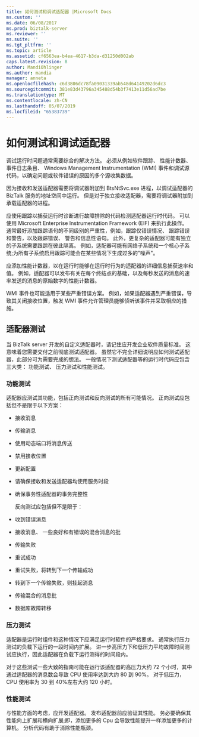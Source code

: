 ```yaml
---
title: 如何测试和调试适配器 |Microsoft Docs
ms.custom: ''
ms.date: 06/08/2017
ms.prod: biztalk-server
ms.reviewer: ''
ms.suite: ''
ms.tgt_pltfrm: ''
ms.topic: article
ms.assetid: cf6563ea-b4ea-4617-b3da-d31250d002ab
caps.latest.revision: 8
author: MandiOhlinger
ms.author: mandia
manager: anneta
ms.openlocfilehash: c6d3806dc78fa09031339ab548d64149202d6dc3
ms.sourcegitcommit: 381e83d43796a345488d54b3f7413e11d56ad7be
ms.translationtype: MT
ms.contentlocale: zh-CN
ms.lasthandoff: 05/07/2019
ms.locfileid: "65383739"
---
```

# <a name="how-to-test-and-debug-an-adapter"></a>如何测试和调试适配器
调试运行时问题通常需要综合的解决方法。 必须从例如软件跟踪、 性能计数器、 事件日志条目、 Windows Management Instrumentation (WMI) 事件和调试源代码，以确定问题或软件错误的原因的多个源收集数据。  
  
 因为接收和发送适配器需要将调试器附加到 BtsNtSvc.exe 进程，以调试适配器的 BizTalk 服务的地址空间中运行。 但是对于独立接收适配器，需要将调试器附加到承载适配器的进程。  
  
 应使用跟踪以捕获运行时诊断进行故障排除的代码检测适配器运行时代码。 可以使用 Microsoft Enterprise Instrumentation Framework (EIF) 来执行此操作。 通常最好添加跟踪语句的不同级别的严重性，例如，跟踪仅错误情况、 跟踪错误和警告，以及跟踪错误、 警告和信息性语句。 此外，更复杂的适配器可能有独立的子系统需要跟踪在彼此隔离。 例如，适配器可能有网络子系统和一个核心子系统;为所有子系统启用跟踪可能会在某些情况下生成过多的"噪声"。  
  
 应添加性能计数器，以在运行时能够在运行时行为的适配器的详细信息捕获速率和值。 例如，适配器可以发布有关在每个终结点的基础，以及每秒发送的消息的速率发送的消息的原始数字的性能计数器。  
  
 WMI 事件也可能适用于某些严重错误方案。  例如，如果适配器遇到严重错误，导致其关闭接收位置，触发 WMI 事件允许管理员能够侦听该事件并采取相应的措施。  
  
## <a name="adapter-testing"></a>适配器测试  
 当 BizTalk server 开发的自定义适配器时，请记住应开发企业软件质量标准。 这意味着您需要交付之前彻底测试适配器。 虽然它不完全详细说明应如何测试适配器，此部分可为需要完成的想法。 一般情况下测试适配器等的运行时代码应包含三大类： 功能测试、 压力测试和性能测试。  
  
### <a name="function-testing"></a>功能测试  
 适配器应测试其功能，包括正向测试和反向测试的所有可能情况。 正向测试应包括但不是限于以下方案：  
  
- 接收消息  
  
- 传输消息  
  
- 使用动态端口将消息传送  
  
- 禁用接收位置  
  
- 更新配置  
  
- 请确保接收和发送适配器均使用服务时段  
  
- 确保事务性适配器的事务完整性  
  
  反向测试应包括但不是限于：  
  
- 收到错误消息  
  
- 接收消息、 一些良好和有错误的混合消息的批  
  
- 传输失败  
  
- 重试成功  
  
- 重试失败，将转到下一个传输成功  
  
- 转到下一个传输失败，则挂起消息  
  
- 传输混合的消息批  
  
- 数据库故障转移  
  
### <a name="stress-testing"></a>压力测试  
 适配器是运行时组件和这种情况下应满足运行时软件的严格要求。 通常执行压力测试的负载下运行的一段时间内扩展。 进一步高压力下和低压力平均故障时间测试应执行，因此适配器在负载下运行测得的时间段内。  
  
 对于这些测试一些大致的指南可能在运行该适配器的高压力大约 72 个小时，其中通过适配器的消息数会导致 CPU 使用率达到大约 80 到 90%。 对于低压力，CPU 使用率为 30 到 40%左右大约 120 小时。  
  
### <a name="performance-testing"></a>性能测试  
 与性能方面的考虑，应开发适配器。 发布适配器前应验证其性能。 务必要确保其性能向上扩展和横向扩展;即，添加更多的 Cpu 会导致性能提升一样添加更多的计算机。 分析代码有助于消除性能瓶颈。